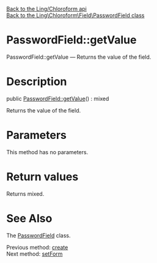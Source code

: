 [Back to the Ling/Chloroform api](https://github.com/lingtalfi/Chloroform/blob/master/doc/api/Ling/Chloroform.md)<br>
[Back to the Ling\Chloroform\Field\PasswordField class](https://github.com/lingtalfi/Chloroform/blob/master/doc/api/Ling/Chloroform/Field/PasswordField.md)


PasswordField::getValue
================



PasswordField::getValue — Returns the value of the field.




Description
================


public [PasswordField::getValue](https://github.com/lingtalfi/Chloroform/blob/master/doc/api/Ling/Chloroform/Field/PasswordField/getValue.md)() : mixed




Returns the value of the field.




Parameters
================

This method has no parameters.


Return values
================

Returns mixed.








See Also
================

The [PasswordField](https://github.com/lingtalfi/Chloroform/blob/master/doc/api/Ling/Chloroform/Field/PasswordField.md) class.

Previous method: [create](https://github.com/lingtalfi/Chloroform/blob/master/doc/api/Ling/Chloroform/Field/PasswordField/create.md)<br>Next method: [setForm](https://github.com/lingtalfi/Chloroform/blob/master/doc/api/Ling/Chloroform/Field/PasswordField/setForm.md)<br>

